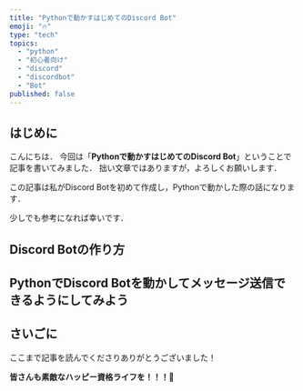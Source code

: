 ```yaml
---
title: "Pythonで動かすはじめてのDiscord Bot"
emoji: "🔥"
type: "tech"
topics:
  - "python"
  - "初心者向け"
  - "discord"
  - "discordbot"
  - "Bot"
published: false
---
```


## はじめに
こんにちは．
今回は「**Pythonで動かすはじめてのDiscord Bot**」ということで記事を書いてみました．
拙い文章ではありますが，よろしくお願いします．

この記事は私がDiscord Botを初めて作成し，Pythonで動かした際の話になります．

少しでも参考になれば幸いです．


## Discord Botの作り方


## PythonでDiscord Botを動かしてメッセージ送信できるようにしてみよう




## さいごに
ここまで記事を読んでくださりありがとうございました！


**皆さんも素敵なハッピー資格ライフを！！！🌸**